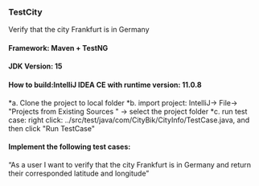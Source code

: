 ### TestCity
Verify that the city Frankfurt is in Germany 
#### Framework: Maven + TestNG
#### JDK Version: 15
#### How to build:IntelliJ IDEA CE with runtime version: 11.0.8
   *a. Clone the project to local folder
   *b. import project: IntelliJ-> File-> "Projects from Existing Sources " -> select the project folder
   *c. run test case: right click: ../src/test/java/com/CityBik/CityInfo/TestCase.java, and then click "Run TestCase"
#### Implement the following test cases:
“As a user I want to verify that the city Frankfurt is in Germany and return their corresponded latitude and longitude”
